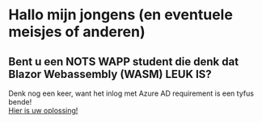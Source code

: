 # Hallo mijn jongens (en eventuele meisjes of anderen)

## Bent u een NOTS WAPP student die denk dat Blazor Webassembly (WASM) LEUK IS?
Denk nog een keer, want het inlog met Azure AD requirement is een tyfus bende! <br />
[Hier is uw oplossing!](https://dev.to/kasuken/series/17352)